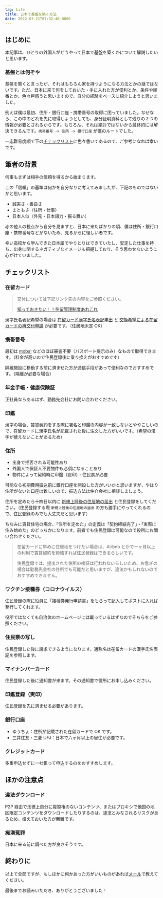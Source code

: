 ```yaml
---
tag: Life
title: 日本で基盤を築く方法
date: 2022-03-21T07:32:40-0000
---
```


## はじめに
本記事は、ひとりの外国人がどうやって日本で基盤を築くかについて解説したいと思います。

### 基盤とは何ぞや

基盤を築くと言ったが、それはもちろん家を持つようになる方法とかの話ではないです。ただ、日本に来て何をしておいた・手に入れた方が便利とか、条件や順番とか、色々戸惑うと思いますので、自分の経験をベースに紹介しようと思いました。

例えば僕は最初、住所・銀行口座・携帯番号の取得に困っていました。なぜなら、この中のどれを先に取得しようとしても、身分証明資料として残りの２つの情報が必要とされるからです。もちろん、それは絶対ではないから最終的には解決できるんです。`携帯番号 -> 住所 -> 銀行口座` が僕のルートでした。

一応難易度順で下の[チェックリスト](#チェックリスト)に色々書いてあるので、ご参考になれば幸いです。

## 筆者の背景
何事もまずは相手の信頼を得るから始まります。

この「信頼」の基準は何かを自分なりに考えてみましたが、下記のものではないかと思います。
- 誠実さ・善良さ
- まともさ（住所・仕事）
- 日本人似（外見・日本語力・振る舞い）

赤の他人の視点から自分を見ますと、日本に来たばかりの頃、僕は住所・銀行口座・携帯番号などがないため、見るからに怪しい者です。

幸い高校から学んできた日本語でやりとりはできていたし、安定した仕事を持ち、出身に関するネガティブなイメージも把握しており、そう思わせないように心がけていました。

## チェックリスト

### 在留カード
> 交付については下記リンク先の内容をご参照ください。
>
> [知っておきたい！！在留管理制度あれこれ](https://www.moj.go.jp/isa/publications/materials/newimmiact_4_q-and-a_page2.html)

漢字氏名表記希望の場合は [在留カード漢字氏名表記申出](https://www.moj.go.jp/isa/applications/procedures/nyuukokukanri10_00019.html) と [交換希望による在留カードの再交付申請](https://www.moj.go.jp/isa/applications/procedures/nyuukokukanri10_00013.html) が必要です。（住居地未定 OK）

### 携帯番号
最初は [mobal](https://www.mobal.com) などのほぼ審査不要（パスポート提示のみ）なもので取得できます。（料金が高いので住民登録後に乗り換えがおすすめです）

隔離施設に移動する前に済ませた方が通信手段があって便利なのでおすすめです。（隔離が必要な場合）

### 年金手帳・健康保険証
正社員ならあるはず、勤務先会社にお問い合わせください。

### 印鑑
漢字の場合、賃貸契約をする際に署名と印鑑の内容が一致しないとややこしいので、在留カードに漢字氏名が記載された後に注文した方がいいです。（希望の漢字が使えないことがあるため）

### 住所
- 出身で拒否される可能性あり
- 外国人で保証人不要物件も必須になることあり
- 物件によって契約時に印鑑（認印）・住民票が必要

可能なら初期費用振込前に銀行口座を開設した方がいいかと思いますが、やはり住所がないと口座は難しいので、振込方法は仲介会社に相談しましょう。

住所を定めたら十四日以内に [新規上陸後の住居地の届出](https://www.moj.go.jp/isa/applications/procedures/nyuukokukanri10_00021.html) と住民登録をしてください。（住民登録する際 `新規上陸後の住居地の届出` の方も勝手にやってくれるので、住民登録のみでも大丈夫だと思います）

ちなみに賃貸住宅の場合、「住所を定めた」の定義は「契約締結完了」・「実際に住み始めた」のどっちかになります。前者でも住民登録は可能なので役所にお問い合わせください。

> 在留カードに早めに住居地をつけたい場合は、Airbnb とかで一ヶ月以上の利用で賃貸契約を締結すれば住民登録はできるらしいです。
> 
> 住民登録では、提出された住所の検証は行われないらしいため、お急ぎの場合は勤務先会社の住所でも可能だと思いますが、違法かもしれないのでおすすめできません。

### ワクチン接種券（コロナウイルス）
住民登録の際に役員に「接種券発行申請書」をもらって記入してポストに入れば発行してくれます。

役所ではなくても自治体のホームページには載っているはずなのでそちらをご参照ください。

### 住民票の写し
住民登録した後に請求できるようになります。通称名は在留カードの漢字氏名表記を参照します。

### マイナンバーカード
住民登録した後に通知書が来ます。その通知書で役所にお申し込みください。

### 印鑑登録（実印）
住民登録を先に済ませる必要があります。

### 銀行口座
- ゆうちょ：住所が記載された在留カードで OK です。
- 三井住友・三菱 UFJ：日本で六ヶ月以上の居住が必要です。

### クレジットカード
多重申込せずに一社狙って申込するのをおすすめします。

## ほかの注意点

### 違法ダウンロード
P2P 経由で法律上自分に複製権のないコンテンツ、またはプロキシで他国の地区限定コンテンツをダウンロードしたりするのは、違法とみなされるリスクがあるため、控えておいた方が無難です。

### 痴漢冤罪
日本に来る前に調べた方が良さそうです。

## 終わりに
以上で全部ですが、もしほかに何かあった方がいいものがあれば[メール](mailto:tatsuzoaraki@gmail.com)で教えてください。

最後までお読みいただき、ありがとうございました！